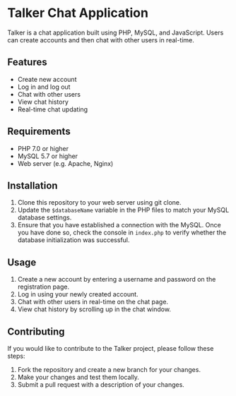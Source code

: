 # Talker Chat Application

Talker is a chat application built using PHP, MySQL, and JavaScript. Users can create accounts and then chat with other users in real-time.

## Features

- Create new account
- Log in and log out
- Chat with other users
- View chat history
- Real-time chat updating

## Requirements

- PHP 7.0 or higher
- MySQL 5.7 or higher
- Web server (e.g. Apache, Nginx)

## Installation

1. Clone this repository to your web server using git clone.
2. Update the `$databaseName` variable in the PHP files to match your MySQL database settings.
3. Ensure that you have established a connection with the MySQL. Once you have done so, check the console in `index.php` to verify whether the database initialization was successful.

## Usage

1. Create a new account by entering a username and password on the registration page.
2. Log in using your newly created account.
3. Chat with other users in real-time on the chat page.
4. View chat history by scrolling up in the chat window.

## Contributing

If you would like to contribute to the Talker project, please follow these steps:

1. Fork the repository and create a new branch for your changes.
2. Make your changes and test them locally.
3. Submit a pull request with a description of your changes.

